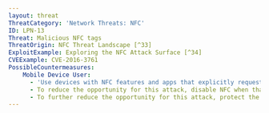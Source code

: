 ```yaml
---
layout: threat
ThreatCategory: 'Network Threats: NFC'
ID: LPN-13
Threat: Malicious NFC tags
ThreatOrigin: NFC Threat Landscape [^33]
ExploitExample: Exploring the NFC Attack Surface [^34]
CVEExample: CVE-2016-3761
PossibleCountermeasures:
    Mobile Device User:
      - 'Use devices with NFC features and apps that explicitly request user authorization prior to following URLs or executing potentially harmful instructions on the device. See __QR Codes and NFC Chips: Preview-and-Authorize Should be Default__ [^39]'
      - To reduce the opportunity for this attack, disable NFC when that feature is not in use.
      - To further reduce the opportunity for this attack, protect the device from malicious signals using a NFC-blocking case when that features is not in use.
---
```

